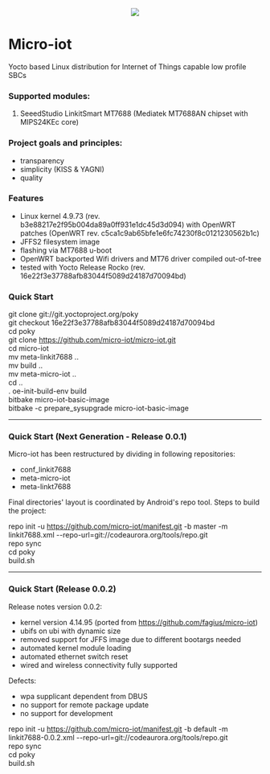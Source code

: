 <p align ="center"><img src=logo-big.svg /></p>  

# Micro-iot
Yocto based Linux distribution for Internet of Things capable low profile SBCs

### Supported modules:
1. SeeedStudio LinkitSmart MT7688 (Mediatek MT7688AN chipset with MIPS24KEc core)

### Project goals and principles:
- transparency
- simplicity (KISS & YAGNI)
- quality

### Features
- Linux kernel 4.9.73 (rev. b3e88217e2f95b004da89a0ff931e1dc45d3d094) with OpenWRT patches (OpenWRT rev.
  c5ca1c9ab65bfe1e6fc74230f8c0121230562b1c)
- JFFS2 filesystem image
- flashing via MT7688 u-boot
- OpenWRT backported Wifi drivers and MT76 driver compiled out-of-tree
- tested with Yocto Release Rocko (rev. 16e22f3e37788afb83044f5089d24187d70094bd)

### Quick Start  
git clone git://git.yoctoproject.org/poky  
git checkout 16e22f3e37788afb83044f5089d24187d70094bd  
cd poky  
git clone https://github.com/micro-iot/micro-iot.git  
cd micro-iot  
mv meta-linkit7688 ..  
mv build ..  
mv meta-micro-iot ..  
cd ..  
. oe-init-build-env build  
bitbake micro-iot-basic-image  
bitbake -c prepare_sysupgrade micro-iot-basic-image

---
### Quick Start (Next Generation - Release 0.0.1)
Micro-iot has been restructured by dividing in following repositories:
* conf_linkit7688
* meta-micro-iot
* meta-linkt7688

Final directories' layout is coordinated by Android's repo tool. Steps to build the project:

repo init -u https://github.com/micro-iot/manifest.git -b master -m linkit7688.xml --repo-url=git://codeaurora.org/tools/repo.git  
repo sync  
cd poky  
build.sh  

---
### Quick Start (Release 0.0.2)

Release notes version 0.0.2:
- kernel version 4.14.95 (ported from https://github.com/fagius/micro-iot)
- ubifs on ubi with dynamic size
- removed support for JFFS image due to different bootargs needed
- automated kernel module loading
- automated ethernet switch reset
- wired and wireless connectivity fully supported

Defects:
- wpa supplicant dependent from DBUS
- no support for remote package update
- no support for development

repo init -u https://github.com/micro-iot/manifest.git -b default -m linkit7688-0.0.2.xml --repo-url=git://codeaurora.org/tools/repo.git  
repo sync  
cd poky  
build.sh  
